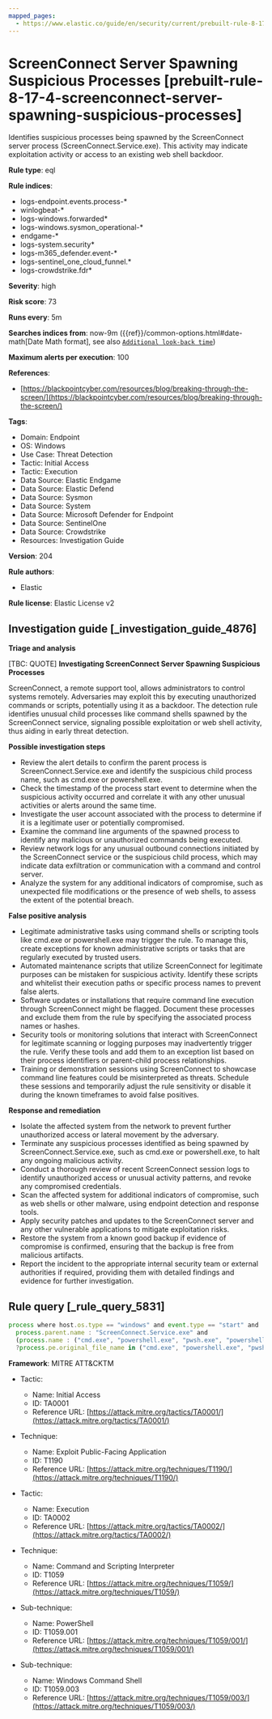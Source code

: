 ```yaml
---
mapped_pages:
  - https://www.elastic.co/guide/en/security/current/prebuilt-rule-8-17-4-screenconnect-server-spawning-suspicious-processes.html
---
```


# ScreenConnect Server Spawning Suspicious Processes [prebuilt-rule-8-17-4-screenconnect-server-spawning-suspicious-processes]

Identifies suspicious processes being spawned by the ScreenConnect server process (ScreenConnect.Service.exe). This activity may indicate exploitation activity or access to an existing web shell backdoor.

**Rule type**: eql

**Rule indices**:

* logs-endpoint.events.process-*
* winlogbeat-*
* logs-windows.forwarded*
* logs-windows.sysmon_operational-*
* endgame-*
* logs-system.security*
* logs-m365_defender.event-*
* logs-sentinel_one_cloud_funnel.*
* logs-crowdstrike.fdr*

**Severity**: high

**Risk score**: 73

**Runs every**: 5m

**Searches indices from**: now-9m ({{ref}}/common-options.html#date-math[Date Math format], see also [`Additional look-back time`](docs-content://solutions/security/detect-and-alert/create-detection-rule.md#rule-schedule))

**Maximum alerts per execution**: 100

**References**:

* [https://blackpointcyber.com/resources/blog/breaking-through-the-screen/](https://blackpointcyber.com/resources/blog/breaking-through-the-screen/)

**Tags**:

* Domain: Endpoint
* OS: Windows
* Use Case: Threat Detection
* Tactic: Initial Access
* Tactic: Execution
* Data Source: Elastic Endgame
* Data Source: Elastic Defend
* Data Source: Sysmon
* Data Source: System
* Data Source: Microsoft Defender for Endpoint
* Data Source: SentinelOne
* Data Source: Crowdstrike
* Resources: Investigation Guide

**Version**: 204

**Rule authors**:

* Elastic

**Rule license**: Elastic License v2

## Investigation guide [_investigation_guide_4876]

**Triage and analysis**

[TBC: QUOTE]
**Investigating ScreenConnect Server Spawning Suspicious Processes**

ScreenConnect, a remote support tool, allows administrators to control systems remotely. Adversaries may exploit this by executing unauthorized commands or scripts, potentially using it as a backdoor. The detection rule identifies unusual child processes like command shells spawned by the ScreenConnect service, signaling possible exploitation or web shell activity, thus aiding in early threat detection.

**Possible investigation steps**

* Review the alert details to confirm the parent process is ScreenConnect.Service.exe and identify the suspicious child process name, such as cmd.exe or powershell.exe.
* Check the timestamp of the process start event to determine when the suspicious activity occurred and correlate it with any other unusual activities or alerts around the same time.
* Investigate the user account associated with the process to determine if it is a legitimate user or potentially compromised.
* Examine the command line arguments of the spawned process to identify any malicious or unauthorized commands being executed.
* Review network logs for any unusual outbound connections initiated by the ScreenConnect service or the suspicious child process, which may indicate data exfiltration or communication with a command and control server.
* Analyze the system for any additional indicators of compromise, such as unexpected file modifications or the presence of web shells, to assess the extent of the potential breach.

**False positive analysis**

* Legitimate administrative tasks using command shells or scripting tools like cmd.exe or powershell.exe may trigger the rule. To manage this, create exceptions for known administrative scripts or tasks that are regularly executed by trusted users.
* Automated maintenance scripts that utilize ScreenConnect for legitimate purposes can be mistaken for suspicious activity. Identify these scripts and whitelist their execution paths or specific process names to prevent false alerts.
* Software updates or installations that require command line execution through ScreenConnect might be flagged. Document these processes and exclude them from the rule by specifying the associated process names or hashes.
* Security tools or monitoring solutions that interact with ScreenConnect for legitimate scanning or logging purposes may inadvertently trigger the rule. Verify these tools and add them to an exception list based on their process identifiers or parent-child process relationships.
* Training or demonstration sessions using ScreenConnect to showcase command line features could be misinterpreted as threats. Schedule these sessions and temporarily adjust the rule sensitivity or disable it during the known timeframes to avoid false positives.

**Response and remediation**

* Isolate the affected system from the network to prevent further unauthorized access or lateral movement by the adversary.
* Terminate any suspicious processes identified as being spawned by ScreenConnect.Service.exe, such as cmd.exe or powershell.exe, to halt any ongoing malicious activity.
* Conduct a thorough review of recent ScreenConnect session logs to identify unauthorized access or unusual activity patterns, and revoke any compromised credentials.
* Scan the affected system for additional indicators of compromise, such as web shells or other malware, using endpoint detection and response tools.
* Apply security patches and updates to the ScreenConnect server and any other vulnerable applications to mitigate exploitation risks.
* Restore the system from a known good backup if evidence of compromise is confirmed, ensuring that the backup is free from malicious artifacts.
* Report the incident to the appropriate internal security team or external authorities if required, providing them with detailed findings and evidence for further investigation.


## Rule query [_rule_query_5831]

```js
process where host.os.type == "windows" and event.type == "start" and
  process.parent.name : "ScreenConnect.Service.exe" and
  (process.name : ("cmd.exe", "powershell.exe", "pwsh.exe", "powershell_ise.exe", "csc.exe") or
  ?process.pe.original_file_name in ("cmd.exe", "powershell.exe", "pwsh.dll", "powershell_ise.exe"))
```

**Framework**: MITRE ATT&CKTM

* Tactic:

    * Name: Initial Access
    * ID: TA0001
    * Reference URL: [https://attack.mitre.org/tactics/TA0001/](https://attack.mitre.org/tactics/TA0001/)

* Technique:

    * Name: Exploit Public-Facing Application
    * ID: T1190
    * Reference URL: [https://attack.mitre.org/techniques/T1190/](https://attack.mitre.org/techniques/T1190/)

* Tactic:

    * Name: Execution
    * ID: TA0002
    * Reference URL: [https://attack.mitre.org/tactics/TA0002/](https://attack.mitre.org/tactics/TA0002/)

* Technique:

    * Name: Command and Scripting Interpreter
    * ID: T1059
    * Reference URL: [https://attack.mitre.org/techniques/T1059/](https://attack.mitre.org/techniques/T1059/)

* Sub-technique:

    * Name: PowerShell
    * ID: T1059.001
    * Reference URL: [https://attack.mitre.org/techniques/T1059/001/](https://attack.mitre.org/techniques/T1059/001/)

* Sub-technique:

    * Name: Windows Command Shell
    * ID: T1059.003
    * Reference URL: [https://attack.mitre.org/techniques/T1059/003/](https://attack.mitre.org/techniques/T1059/003/)



